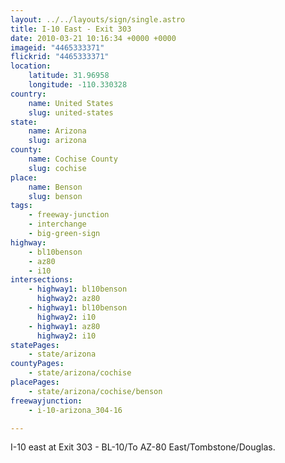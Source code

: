```yaml
---
layout: ../../layouts/sign/single.astro
title: I-10 East - Exit 303
date: 2010-03-21 10:16:34 +0000 +0000
imageid: "4465333371"
flickrid: "4465333371"
location:
    latitude: 31.96958
    longitude: -110.330328
country:
    name: United States
    slug: united-states
state:
    name: Arizona
    slug: arizona
county:
    name: Cochise County
    slug: cochise
place:
    name: Benson
    slug: benson
tags:
    - freeway-junction
    - interchange
    - big-green-sign
highway:
    - bl10benson
    - az80
    - i10
intersections:
    - highway1: bl10benson
      highway2: az80
    - highway1: bl10benson
      highway2: i10
    - highway1: az80
      highway2: i10
statePages:
    - state/arizona
countyPages:
    - state/arizona/cochise
placePages:
    - state/arizona/cochise/benson
freewayjunction:
    - i-10-arizona_304-16

---
```

I-10 east at Exit 303 - BL-10/To AZ-80 East/Tombstone/Douglas.